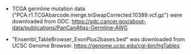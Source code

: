 - TCGA germline mutation data ("PCA.r1.TCGAbarcode.merge.tnSwapCorrected.10389.vcf.gz") were downloaded from GDC.
https://gdc.cancer.gov/about-data/publications/PanCanAtlas-Germline-AWG

- "Ensembl_TableBrowser_ExonPlus2bases.bed" was downloaded from UCSC Genome Browser.
https://genome.ucsc.edu/cgi-bin/hgTables
